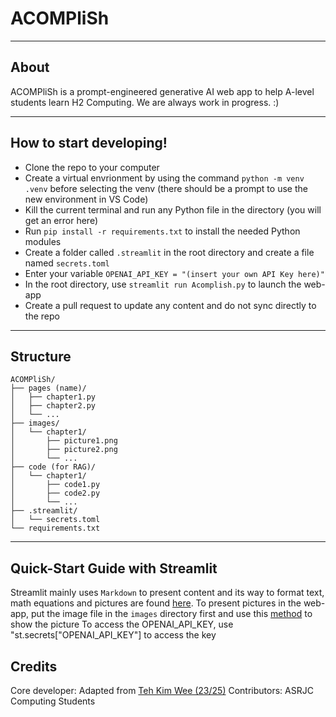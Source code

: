 # ACOMPliSh

---
## About
ACOMPliSh is a prompt-engineered generative AI web app to help A-level students learn H2 Computing. We are always work in progress. :) 

---

## How to start developing!
* Clone the repo to your computer
* Create a virtual envrionment by using the command `python -m venv .venv` before selecting the venv (there should be a prompt to use the new environment in VS Code)
* Kill the current terminal and run any Python file in the directory (you will get an error here)
* Run `pip install -r requirements.txt` to install the needed Python modules
* Create a folder called `.streamlit` in the root directory and create a file named `secrets.toml`
* Enter your variable `OPENAI_API_KEY = "(insert your own API Key here)"`
* In the root directory, use `streamlit run Acomplish.py` to launch the web-app
* Create a pull request to update any content and do not sync directly to the repo
---
## Structure
```
ACOMPliSh/
├── pages (name)/
│   ├── chapter1.py
│   ├── chapter2.py
│   └── ...
├── images/
│   └── chapter1/
│       ├── picture1.png
│       ├── picture2.png
│       └── ...
├── code (for RAG)/
│   └── chapter1/
│       ├── code1.py
│       ├── code2.py
│       └── ...
├── .streamlit/
│   └── secrets.toml
└── requirements.txt
```
---
## Quick-Start Guide with Streamlit
Streamlit mainly uses `Markdown` to present content and its way to format text, math equations and pictures are found <a href="https://docs.streamlit.io/library/api-reference">here</a>.
To present pictures in the web-app, put the image file in the `images` directory first and use this <a href="https://docs.streamlit.io/library/api-reference/media/st.image">method</a> to show the picture
To access the OPENAI_API_KEY, use "st.secrets["OPENAI_API_KEY"] to access the key
## Credits
Core developer: Adapted from <a href= "https://github.com/DangerousPotential">Teh Kim Wee (23/25)</a>
Contributors: ASRJC Computing Students

